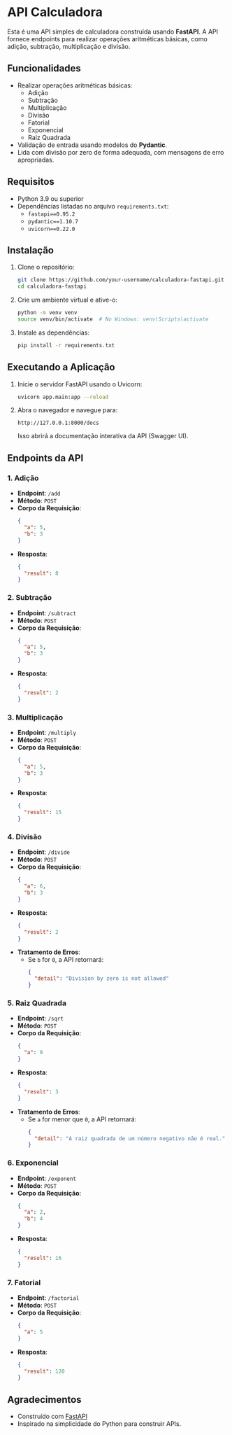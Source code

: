 # API Calculadora

Esta é uma API simples de calculadora construída usando **FastAPI**. A API fornece endpoints para realizar operações aritméticas básicas, como adição, subtração, multiplicação e divisão.

## Funcionalidades

- Realizar operações aritméticas básicas:
  - Adição
  - Subtração
  - Multiplicação
  - Divisão
  - Fatorial
  - Exponencial
  - Raiz Quadrada
- Validação de entrada usando modelos do **Pydantic**.
- Lida com divisão por zero de forma adequada, com mensagens de erro apropriadas.

## Requisitos

- Python 3.9 ou superior
- Dependências listadas no arquivo `requirements.txt`:
  - `fastapi==0.95.2`
  - `pydantic==1.10.7`
  - `uvicorn==0.22.0`

## Instalação

1. Clone o repositório:
   ```bash
   git clone https://github.com/your-username/calculadora-fastapi.git
   cd calculadora-fastapi
   ```

2. Crie um ambiente virtual e ative-o:
   ```bash
   python -m venv venv
   source venv/bin/activate  # No Windows: venv\Scripts\activate
   ```

3. Instale as dependências:
   ```bash
   pip install -r requirements.txt
   ```

## Executando a Aplicação

1. Inicie o servidor FastAPI usando o Uvicorn:
   ```bash
   uvicorn app.main:app --reload
   ```

2. Abra o navegador e navegue para:
   ```
   http://127.0.0.1:8000/docs
   ```
   Isso abrirá a documentação interativa da API (Swagger UI).

## Endpoints da API

### 1. **Adição**
   - **Endpoint**: `/add`
   - **Método**: `POST`
   - **Corpo da Requisição**:
     ```json
     {
       "a": 5,
       "b": 3
     }
     ```
   - **Resposta**:
     ```json
     {
       "result": 8
     }
     ```

### 2. **Subtração**
   - **Endpoint**: `/subtract`
   - **Método**: `POST`
   - **Corpo da Requisição**:
     ```json
     {
       "a": 5,
       "b": 3
     }
     ```
   - **Resposta**:
     ```json
     {
       "result": 2
     }
     ```

### 3. **Multiplicação**
   - **Endpoint**: `/multiply`
   - **Método**: `POST`
   - **Corpo da Requisição**:
     ```json
     {
       "a": 5,
       "b": 3
     }
     ```
   - **Resposta**:
     ```json
     {
       "result": 15
     }
     ```

### 4. **Divisão**
   - **Endpoint**: `/divide`
   - **Método**: `POST`
   - **Corpo da Requisição**:
     ```json
     {
       "a": 6,
       "b": 3
     }
     ```
   - **Resposta**:
     ```json
     {
       "result": 2
     }
     ```
   - **Tratamento de Erros**:
     - Se `b` for `0`, a API retornará:
       ```json
       {
         "detail": "Division by zero is not allowed"
       }
       ```
### 5. **Raiz Quadrada**
   - **Endpoint**: `/sqrt`
   - **Método**: `POST`
   - **Corpo da Requisição**:
     ```json
     {
       "a": 9
     }
     ```
   - **Resposta**:
     ```json
     {
       "result": 3
     }
     ```
   - **Tratamento de Erros**:
     - Se `a` for menor que `0`, a API retornará:
       ```json
       {
         "detail": "A raiz quadrada de um número negativo não é real."
       }
       ```

### 6. **Exponencial**
   - **Endpoint**: `/exponent`
   - **Método**: `POST`
   - **Corpo da Requisição**:
     ```json
     {
       "a": 2,
       "b": 4
     }
     ```
   - **Resposta**:
     ```json
     {
       "result": 16
     }
     ```

### 7. **Fatorial**
   - **Endpoint**: `/factorial`
   - **Método**: `POST`
   - **Corpo da Requisição**:
     ```json
     {
       "a": 5
     }
     ```
   - **Resposta**:
     ```json
     {
       "result": 120
     }
     ```

## Agradecimentos

- Construído com [FastAPI](https://fastapi.tiangolo.com/)
- Inspirado na simplicidade do Python para construir APIs.
